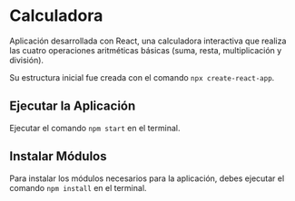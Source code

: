 # Calculadora 
Aplicación desarrollada con React, una calculadora interactiva que realiza las cuatro operaciones aritméticas básicas (suma, resta, multiplicación y división). 

Su estructura inicial fue creada con el comando `npx create-react-app`.

## Ejecutar la Aplicación
Ejecutar el comando `npm start` en el terminal.

## Instalar Módulos
Para instalar los módulos necesarios para la aplicación, debes ejecutar el comando `npm install` en el terminal.
